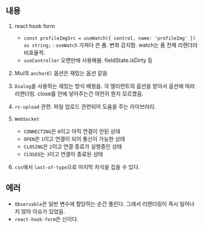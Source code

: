 ## 내용

1. react hook form
   - `const profileImgSrc = useWatch({ control, name: 'profileImg' }) as string;` : `useWatch` 가져다 쓴 폼. 변화 감지함. watch는 폼 전체 리렌더라 비효율적.
   - `useController` 오랜만에 사용해봄. fieldState.isDirty 등
2. Mui의 `anchorEl` 옵션은 재밌는 옵션 같음
3. `Dialog`을 사용하는 재밌는 방식 배웠음. 각 엘리먼트의 옵션을 받아서 옵션에 따라 리렌더링. close를 안에 넣어주는건 여전히 뭔지 모르곘음.
4. `rc-upload` 관련. 파일 업로드 관련되어 도움을 주는 라이브러리.
5. `WebSocket`

   - `CONNECTING`은 `0`이고 아직 연결이 안된 상태
   - `OPEN`은 `1`이고 연결이 되어 통신이 가능한 상태
   - `CLOSING`은 `2`이고 연결 종료가 실행중인 상태
   - `CLOSED`는 `3`이고 연결이 종료된 상태

6. `css`에서 `last-of-type`으로 마지막 자식을 집을 수 있다.

## 에러

- `Observable`은 일반 변수에 할당하는 순간 풀린다. 그래서 리렌더링이 즉시 일어나지 않아 이슈가 있었음.
- `react-hook-form`은 신이다.
